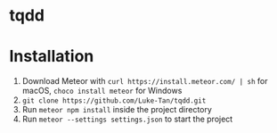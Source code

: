 # tqdd

# Installation
1. Download Meteor with `curl https://install.meteor.com/ | sh` for macOS, `choco install meteor` for Windows
2. `git clone https://github.com/Luke-Tan/tqdd.git`
3. Run `meteor npm install` inside the project directory
4. Run `meteor --settings settings.json` to start the project 
